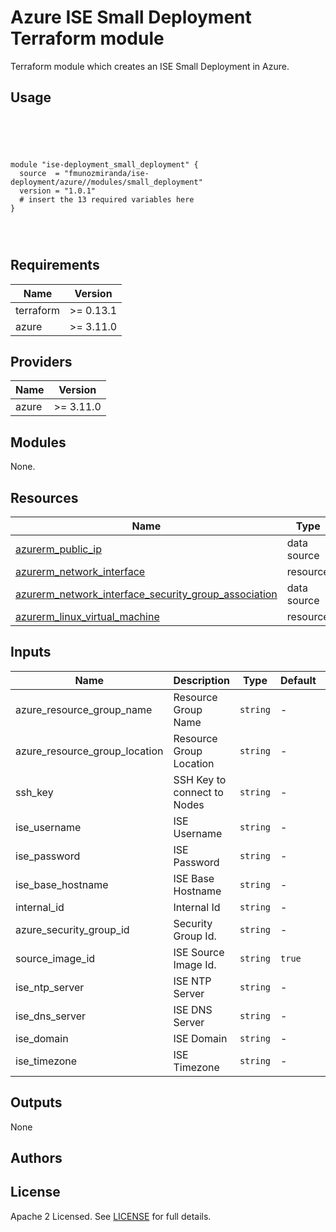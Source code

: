# Azure ISE Small Deployment Terraform module

Terraform module which creates an ISE Small Deployment in Azure.

## Usage

```hcl





module "ise-deployment_small_deployment" {
  source  = "fmunozmiranda/ise-deployment/azure//modules/small_deployment"
  version = "1.0.1"
  # insert the 13 required variables here
}




```

## Requirements

| Name | Version |
|------|---------|
| terraform | >= 0.13.1 |
| azure | >= 3.11.0 |

## Providers

| Name | Version |
|------|---------|
| azure | >= 3.11.0 |

## Modules
None.

## Resources

| Name | Type |
|------|------|
| [azurerm_public_ip](https://registry.terraform.io/providers/hashicorp/aws/latest/docs/data-sources/subnet) | data source |
| [azurerm_network_interface](https://registry.terraform.io/providers/hashicorp/aws/latest/docs/data-sources/security_group) | resource |
| [azurerm_network_interface_security_group_association](https://registry.terraform.io/providers/hashicorp/aws/latest/docs/data-sources/security_group) | data source |
| [azurerm_linux_virtual_machine](https://registry.terraform.io/providers/hashicorp/aws/latest/docs/data-sources/security_group) | resource |

## Inputs

| Name | Description | Type | Default | Required |
|------|-------------|------|---------|:--------:|
|azure_resource_group_name| Resource Group Name | `string` | - | yes|
|azure_resource_group_location| Resource Group Location | `string` | - | yes |
|ssh_key| SSH Key to connect to Nodes | `string` | - | yes |
|ise_username| ISE Username | `string` | - | yes |
|ise_password| ISE Password | `string` | - | yes |
|ise_base_hostname| ISE Base Hostname | `string` | - | yes |
|internal_id| Internal Id | `string` | - | yes |
|azure_security_group_id| Security Group Id. | `string` | - | yes |
|source_image_id| ISE Source Image Id. | `string` | `true` | no |
|ise_ntp_server| ISE NTP Server | `string` | - | yes |
|ise_dns_server| ISE DNS Server | `string` | - | yes |
|ise_domain| ISE Domain | `string` | - | yes |
|ise_timezone| ISE Timezone | `string` | - | yes |

## Outputs

None


## Authors



## License

Apache 2 Licensed. See [LICENSE]() for full details.
